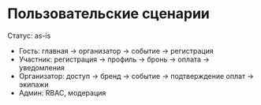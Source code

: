 # Пользовательские сценарии

Статус: as-is

- Гость: главная → организатор → событие → регистрация
- Участник: регистрация → профиль → бронь → оплата → уведомления
- Организатор: доступ → бренд → событие → подтверждение оплат → экипажи
- Админ: RBAC, модерация
